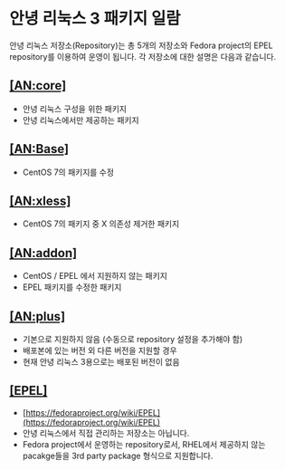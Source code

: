 # 안녕 리눅스 3 패키지 일람

안녕 리눅스 저장소\(Repository\)는 총 5개의 저장소와 Fedora project의 EPEL repository를 이용하여 운영이 됩니다. 각 저장소에 대한 설명은 다음과 같습니다.

## [\[AN:core\]](annyung3-core-packages/)

* 안녕 리눅스 구성을 위한 패키지
* 안녕 리눅스에서만 제공하는 패키지

## [\[AN:Base\]](annyung3-base-packages/)

* CentOS 7의 패키지를 수정

## [\[AN:xless\]](annyung3-xless-packages.md)

* CentOS 7의 패키지 중 X 의존성 제거한 패키지

## [\[AN:addon\]](annyung3-addon-packages/)

* CentOS / EPEL 에서 지원하지 않는 패키지
* EPEL 패키지를 수정한 패키지

## [\[AN:plus\]](annyung3-plus-packages.md)

* 기본으로 지원하지 않음 \(수동으로 repository 설정을 추가해야 함\)
* 배포본에 있는 버전 외 다른 버전을 지원할 경우
* 현재 안녕 리눅스 3용으로는 배포된 버전이 없음

## [\[EPEL\]](https://fedoraproject.org/wiki/EPEL)

* [https://fedoraproject.org/wiki/EPEL](https://fedoraproject.org/wiki/EPEL)
* 안녕 리눅스에서 직접 관리하는 저장소는 아닙니다.
* Fedora project에서 운영하는 repository로서, RHEL에서 제공하지 않는 pacakge들을 3rd party package 형식으로 지원합니다.

